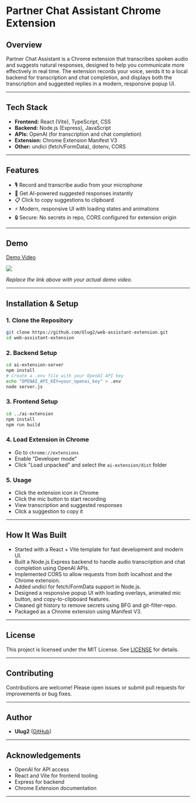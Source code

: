 # Partner Chat Assistant Chrome Extension

## Overview

Partner Chat Assistant is a Chrome extension that transcribes spoken audio and suggests natural responses, designed to help you communicate more effectively in real time. The extension records your voice, sends it to a local backend for transcription and chat completion, and displays both the transcription and suggested replies in a modern, responsive popup UI.

---

## Tech Stack

- **Frontend:** React (Vite), TypeScript, CSS
- **Backend:** Node.js (Express), JavaScript
- **APIs:** OpenAI (for transcription and chat completion)
- **Extension:** Chrome Extension Manifest V3
- **Other:** undici (fetch/FormData), dotenv, CORS

---

## Features

- 🎙️ Record and transcribe audio from your microphone
- 💬 Get AI-powered suggested responses instantly
- 📋 Click to copy suggestions to clipboard
- ⚡ Modern, responsive UI with loading states and animations
- 🔒 Secure: No secrets in repo, CORS configured for extension origin

---

## Demo

<div>
    <a href="https://www.loom.com/share/be426789c8b64a45922c342ddd967272">
      <p>Demo Video</p>
    </a>
    <a href="https://www.loom.com/share/be426789c8b64a45922c342ddd967272">
      <img style="max-width:300px;" src="https://cdn.loom.com/sessions/thumbnails/be426789c8b64a45922c342ddd967272-b46cb0be28dabb64-full-play.gif">
    </a>
</div>

_Replace the link above with your actual demo video._

---

## Installation & Setup

### 1. Clone the Repository

```sh
git clone https://github.com/Ulug2/web-assistant-extension.git
cd web-assistant-extension
```

### 2. Backend Setup

```sh
cd ai-extension-server
npm install
# Create a .env file with your OpenAI API key
echo "OPENAI_API_KEY=your_openai_key" > .env
node server.js
```

### 3. Frontend Setup

```sh
cd ../ai-extension
npm install
npm run build
```

### 4. Load Extension in Chrome

- Go to `chrome://extensions`
- Enable "Developer mode"
- Click "Load unpacked" and select the `ai-extension/dist` folder

### 5. Usage

- Click the extension icon in Chrome
- Click the mic button to start recording
- View transcription and suggested responses
- Click a suggestion to copy it

---

## How It Was Built

- Started with a React + Vite template for fast development and modern UI.
- Built a Node.js Express backend to handle audio transcription and chat completion using OpenAI APIs.
- Implemented CORS to allow requests from both localhost and the Chrome extension.
- Added undici for fetch/FormData support in Node.js.
- Designed a responsive popup UI with loading overlays, animated mic button, and copy-to-clipboard features.
- Cleaned git history to remove secrets using BFG and git-filter-repo.
- Packaged as a Chrome extension using Manifest V3.

---

## License

This project is licensed under the MIT License. See [LICENSE](LICENSE) for details.

---

## Contributing

Contributions are welcome! Please open issues or submit pull requests for improvements or bug fixes.

---

## Author

- **Ulug2** ([GitHub](https://github.com/Ulug2))

---

## Acknowledgements

- OpenAI for API access
- React and Vite for frontend tooling
- Express for backend
- Chrome Extension documentation

---
